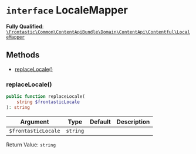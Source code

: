 # `interface`  LocaleMapper

**Fully Qualified**: [`\Frontastic\Common\ContentApiBundle\Domain\ContentApi\Contentful\LocaleMapper`](../../../../../../src/php/ContentApiBundle/Domain/ContentApi/Contentful/LocaleMapper.php)

## Methods

* [replaceLocale()](#replacelocale)

### replaceLocale()

```php
public function replaceLocale(
    string $frontasticLocale
): string
```

Argument|Type|Default|Description
--------|----|-------|-----------
`$frontasticLocale`|`string`||

Return Value: `string`


